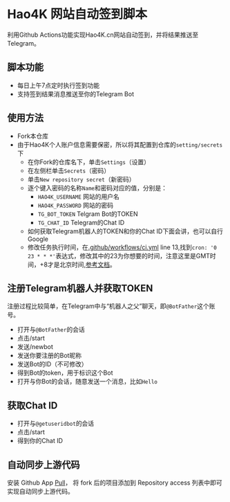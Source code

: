 # Hao4K 网站自动签到脚本

利用Github Actions功能实现Hao4K.cn网站自动签到，并将结果推送至Telegram。  

## 脚本功能
- 每日上午7点定时执行签到功能  
- 支持签到结果消息推送至你的Telegram Bot  

## 使用方法
- Fork本仓库
- 由于Hao4K个人账户信息需要保密，所以将其配置到仓库的`setting/secrets`下
    - 在你Fork的仓库名下，单击`Settings`（设置）
    - 在左侧栏单击`Secrets`（密码）
    - 单击`New repository secret`（新密码）
    - 逐个键入密码的名称`Name`和密码对应的值，分别是：
        - `HAO4K_USERNAME` 网站的用户名
        - `HAO4K_PASSWORD` 网站的密码
        - `TG_BOT_TOKEN` Telgram Bot的TOKEN
        - `TG_CHAT_ID` Telegram的Chat ID
    - 如何获取Telegram机器人的TOKEN和你的Chat ID下面会讲，也可以自行Google
    - 修改任务执行时间，在[.github/workflows/ci.yml](https://github.com/bychen009/hao4k-auto-sign-in/blob/master/.github/workflows/ci.yml) line 13,找到`cron: '0 23 * * *'`表达式，修改其中的23为你想要的时间，注意这里是GMT时间，+8才是北京时间,[参考文档](https://docs.github.com/cn/actions/reference/events-that-trigger-workflows#scheduled-events)。

## 注册Telegram机器人并获取TOKEN
注册过程比较简单，在Telegram中与“机器人之父”聊天，即`@BotFather`这个账号。
- 打开与`@BotFather`的会话
- 点击/start
- 发送/newbot
- 发送你要注册的Bot昵称
- 发送Bot的ID（不可修改）
- 得到Bot的token，用于标识这个Bot
- 打开与你Bot的会话，随意发送一个消息，比如`Hello`

## 获取Chat ID
- 打开与`@getuseridbot`的会话
- 点击/start
- 得到你的Chat ID

## 自动同步上游代码
安装 Github App [Pull](https://github.com/apps/pull)， 将 fork 后的项目添加到 Repository access 列表中即可实现自动同步上游代码。